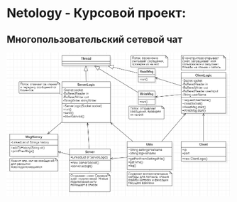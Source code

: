 # Netology - Курсовой проект:
## Многопользовательский сетевой чат

![UML-схема](https://github.com/AZharick/NetDiplom-Chat3/blob/main/ChatUML.png)
